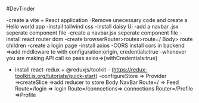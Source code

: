 #DevTinder


-create a vite + React application
-Remove unecessary code and create a Hello world app
-install tailwind css
-install daisy Ui
-add a navbar .jsx seperate component file
-create a navbar.jsx seperate component file
-install react router dom
-create browserRouter>routes>route=/ Body> route children
-create a login page
-install axios
-CORS install cors in backend =>add mddleware to with configuration:origin, credentials:true
-whenever you are making API call so pass axios=>{withCredentials:true}
- install react-redux + @reduxjs/toolkit - (https://redux-toolkit.js.org/tutorials/quick-start)
-configureStore => Provider =>createSlice =>add reducer to store
Body 
    NavBar
    Route=/ => Feed
    Route=/login => login
    Route=/conncetions=> connections
    Router=/Profile =>Profile